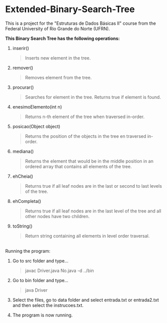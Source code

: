 # Extended-Binary-Search-Tree
This is a project for the "Estruturas de Dados Básicas II" course from the Federal University of Rio Grande do Norte (UFRN).

<b>This Binary Search Tree has the following operations:</b>

1. inserir()
    > Inserts new element in the tree.
    
2. remover()
    > Removes element from the tree.
    
3. procurar()
    > Searches for element in the tree. Returns true if element is found.
    
4. enesimoElemento(int n)
    > Returns n-th element of the tree when traversed in-order.

5. posicao(Object object)
    > Returns the position of the objects in the tree en traversed in-order.
    
6. mediana()
    > Returns the element that would be in the middle position in an ordered array that contains all elements of the tree.

7. ehCheia()
    > Returns true if all leaf nodes are in the last or second to last levels of the tree.

8. ehCompleta()
    > Returns true if all leaf nodes are in the last level of the tree and all other nodes have two children.

9. toString()
    > Return string containing all elements in level order traversal.

<br>Running the program:</b>

1. Go to src folder and type... 
    > javac Driver.java No.java -d ../bin
    
2. Go to bin folder and type...
    > java Driver
    
3. Select the files, go to data folder and select entrada.txt or entrada2.txt and then select the instrucoes.txt.

4. The program is now running.


